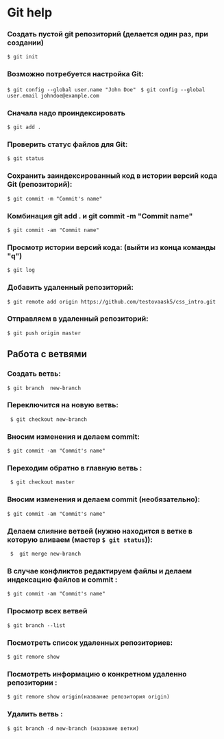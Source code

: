 # Git help

### Создать пустой git репозиторий (делается один раз, при создании)

`$ git init`

### Возможно потребуется настройка Git:

`$ git config --global user.name "John Doe" `
`$ git config --global user.email johndoe@example.com`

### Сначала надо проиндексировать
`$ git add .`

### Проверить статус файлов для Git:
`$ git status`

### Сохранить заиндексированный код в истории версий кода Git (репозиторий):

`$ git commit -m "Commit's name"`

### Комбинация git add .  и git commit -m "Commit name"

`$ git commit -am "Commit name"`

### Просмотр истории версий кода: (выйти из конца команды "q")
`$ git log`

### Добавить удаленный репозиторий:
`$ git remote add origin https://github.com/testovaask5/css_intro.git `

### Отправляем в удаленный репозиторий:
`$ git push origin master`

## Работа с ветвями

### Создать ветвь:

` $ git branch  new-branch `

### Переключится на новую ветвь:

` $ git checkout new-branch`

### Вносим изменения и делаем commit:

`$ git commit -am "Commit's name"`

### Переходим обратно в главную ветвь :

` $ git checkout master`

### Вносим изменения и делаем commit (необязательно):

`$ git commit -am "Commit's name"`

### Делаем слияние ветвей (нужно находится в ветке в которую вливаем (мастер `$ git status`)):

` $  git merge new-branch`

### В случае конфликтов редактируем файлы и делаем индексацию файлов и commit :
`$ git commit -am "Commit's name"`

### Просмотр всех ветвей

`$ git branch --list`

### Посмотреть список удаленных репозиториев:

` $ git remore show `

### Посмотреть информацию о конкретном удаленно  репозитории :

` $ git remore show origin(название репозитория origin) `

### Удалить ветвь :

` $ git branch -d new-branch (название ветки) `